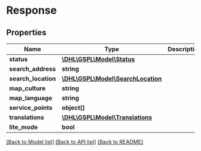 # Response

## Properties
Name | Type | Description | Notes
------------ | ------------- | ------------- | -------------
**status** | [**\DHL\GSPL\Model\Status**](Status.md) |  | 
**search_address** | **string** |  | [optional] 
**search_location** | [**\DHL\GSPL\Model\SearchLocation**](SearchLocation.md) |  | [optional] 
**map_culture** | **string** |  | [optional] 
**map_language** | **string** |  | [optional] 
**service_points** | **object[]** |  | [optional] 
**translations** | [**\DHL\GSPL\Model\Translations**](Translations.md) |  | [optional] 
**lite_mode** | **bool** |  | [optional] 

[[Back to Model list]](../README.md#documentation-for-models) [[Back to API list]](../README.md#documentation-for-api-endpoints) [[Back to README]](../README.md)


